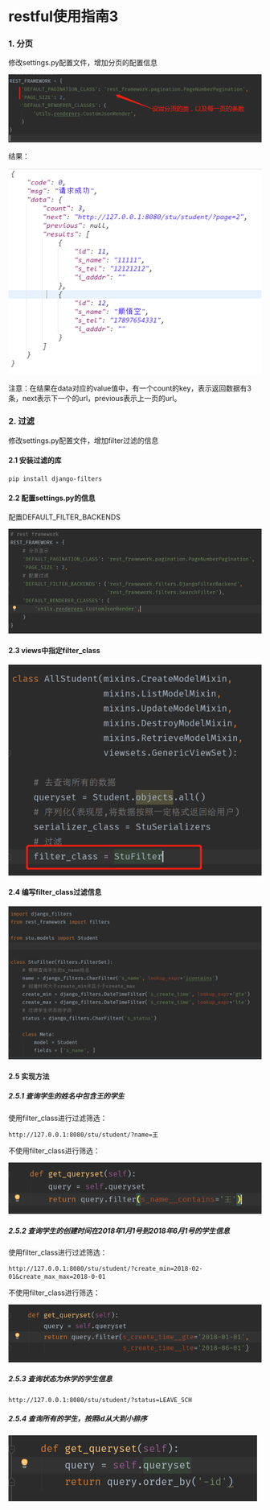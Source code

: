 
# restful使用指南3

### 1. 分页

修改settings.py配置文件，增加分页的配置信息

![图](images/django_rest_page.png)

结果：

![图](images/django_rest_render.png)

注意：在结果在data对应的value值中，有一个count的key，表示返回数据有3条，next表示下一个的url，previous表示上一页的url。


### 2. 过滤

修改settings.py配置文件，增加filter过滤的信息

#### 2.1 安装过滤的库

```
pip install django-filters
```

#### 2.2 配置settings.py的信息

配置DEFAULT_FILTER_BACKENDS

![图](images/django_rest_filter.png)


#### 2.3 views中指定filter_class

![图](images/django_rest_view_filters.png)

#### 2.4 编写filter_class过滤信息


![图](images/django_rest_filters_class.png)


#### 2.5 实现方法

##### 2.5.1 查询学生的姓名中包含王的学生
	
使用filter_class进行过滤筛选：

	http://127.0.0.1:8080/stu/student/?name=王

不使用filter_class进行筛选：

![图](images/django_rest_queryset_filter_contains.png)


##### 2.5.2 查询学生的创建时间在2018年1月1号到2018年6月1号的学生信息

使用filter_class进行过滤筛选：

	http://127.0.0.1:8080/stu/student/?create_min=2018-02-01&create_max_max=2018-0-01

不使用filter_class进行筛选：

![图](images/django_rest_queryset_filter_times.png)

##### 2.5.3 查询状态为休学的学生信息

	http://127.0.0.1:8080/stu/student/?status=LEAVE_SCH

##### 2.5.4 查询所有的学生，按照id从大到小排序

![图](images/django_rest_query_order.png)